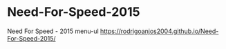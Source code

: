 # Need-For-Speed-2015
Need For Speed - 2015 menu-ul
https://rodrigoanjos2004.github.io/Need-For-Speed-2015/
